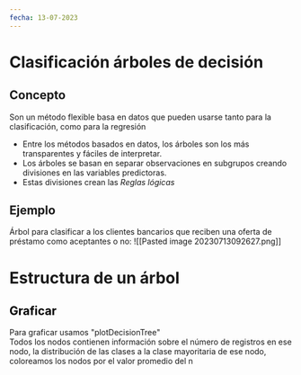 ```yaml
---
fecha: 13-07-2023  
---
```

# Clasificación árboles de decisión
<div class="card">
<h2>Concepto</h2>
<p>Son un método flexible basa en datos que pueden usarse tanto para la clasificación, como para la regresión</p>
</div>

- Entre los métodos basados en datos, los árboles son los más transparentes y fáciles de interpretar.
- Los árboles se basan en separar observaciones en subgrupos creando divisiones en las variables predictoras.
- Estas divisiones crean las *Reglas lógicas*
## Ejemplo
Árbol para clasificar a los clientes bancarios que reciben una oferta de préstamo como aceptantes o no:
![[Pasted image 20230713092627.png]]
# Estructura de un árbol
<div class="tipBox">
<h2 style="color: black">Graficar</h2>
Para graficar usamos "plotDecisionTree"
</div>
Todos los nodos contienen información sobre el número de registros en ese nodo, la distribución de las clases a la clase mayoritaria de ese nodo, coloreamos los nodos por el valor promedio del n